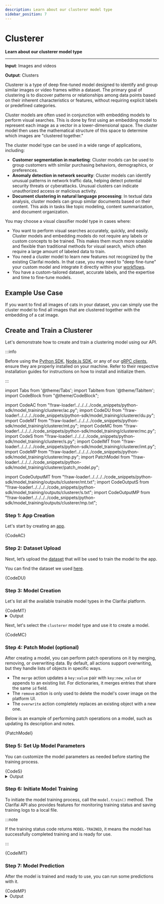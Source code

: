 ```yaml
---
description: Learn about our clusterer model type
sidebar_position: 7
---
```


# Clusterer 

**Learn about our clusterer model type**
<hr />

**Input**: Images and videos

**Output**: Clusters

Clusterer is a type of deep fine-tuned model designed to identify and group similar images or video frames within a dataset. The primary goal of clustering is to discover patterns or relationships among data points based on their inherent characteristics or features, without requiring explicit labels or predefined categories.

Cluster models are often used in conjunction with embedding models to perform visual searches. This is done by first using an embedding model to represent each image as a vector in a lower-dimensional space. The cluster model then uses the mathematical structure of this space to determine which images are "clustered together."

The cluster model type can be used in a wide range of applications, including:

- **Customer segmentation in marketing**: Cluster models can be used to group customers with similar purchasing behaviors, demographics, or preferences.
- **Anomaly detection in network security**: Cluster models can identify unusual patterns in network traffic data, helping detect potential security threats or cyberattacks. Unusual clusters can indicate unauthorized access or malicious activity.
- **Document clustering in natural language processing**: In textual data analysis, cluster models can group similar documents based on their content. This aids in tasks like topic modeling, content summarization, and document organization.

You may choose a visual classifier model type in cases where:

- You want to perform visual searches accurately, quickly, and easily. Cluster models and embedding models do not require any labels or custom concepts to be trained. This makes them much more scalable and flexible than traditional methods for visual search, which often require a large amount of labeled data to train.
- You need a cluster model to learn new features not recognized by the existing Clarifai models. In that case, you may need to "deep fine-tune" your custom model and integrate it directly within your [workflows](https://docs.clarifai.com/portal-guide/workflows/).
- You have a custom-tailored dataset, accurate labels, and the expertise and time to fine-tune models.

## Example Use Case

If you want to find all images of cats in your dataset, you can simply use the cluster model to find all images that are clustered together with the embedding of a cat image.

## Create and Train a Clusterer

Let's demonstrate how to create and train a clustering model using our API.

:::info

Before using the [Python SDK](https://docs.clarifai.com/additional-resources/api-overview/python-sdk), [Node.js SDK](https://docs.clarifai.com/additional-resources/api-overview/nodejs-sdk), or any of our [gRPC clients](https://docs.clarifai.com/additional-resources/api-overview/grpc-clients), ensure they are properly installed on your machine. Refer to their respective installation guides for instructions on how to install and initialize them.

:::

import Tabs from '@theme/Tabs';
import TabItem from '@theme/TabItem';
import CodeBlock from "@theme/CodeBlock";


import CodeAC from "!!raw-loader!../../../../code_snippets/python-sdk/model_training/clusterer/ac.py";
import CodeDU from "!!raw-loader!../../../../code_snippets/python-sdk/model_training/clusterer/du.py";
import CodeMT from "!!raw-loader!../../../../code_snippets/python-sdk/model_training/clusterer/mt.py";
import CodeMC from "!!raw-loader!../../../../code_snippets/python-sdk/model_training/clusterer/mc.py";
import CodeS from "!!raw-loader!../../../../code_snippets/python-sdk/model_training/clusterer/s.py";
import CodeIMT from "!!raw-loader!../../../../code_snippets/python-sdk/model_training/clusterer/imt.py";
import CodeMP from "!!raw-loader!../../../../code_snippets/python-sdk/model_training/clusterer/mp.py";
import PatchModel from "!!raw-loader!../../../../code_snippets/python-sdk/model_training/clusterer/patch_model.py";

import CodeOutputMT from "!!raw-loader!../../../../code_snippets/python-sdk/model_training/outputs/clusterer/mt.txt";
import CodeOutputS from "!!raw-loader!../../../../code_snippets/python-sdk/model_training/outputs/clusterer/s.txt";
import CodeOutputMP from "!!raw-loader!../../../../code_snippets/python-sdk/model_training/outputs/clusterer/mp.txt";


### Step 1: App Creation

Let's start by creating an [app](https://docs.clarifai.com/create-manage/applications/create). 

<Tabs groupId="code">
<TabItem value="python" label="Python SDK">
    <CodeBlock className="language-python">{CodeAC}</CodeBlock>
</TabItem>
</Tabs>

### Step 2: Dataset Upload

Next, let’s upload the [dataset](https://docs.clarifai.com/create-manage/datasets/upload) that will be used to train the model to the app.

You can find the dataset we used [here](https://github.com/Clarifai/examples/tree/main/datasets/upload/data).

<Tabs groupId="code">
<TabItem value="python" label="Python SDK">
    <CodeBlock className="language-python">{CodeDU}</CodeBlock>
</TabItem>
</Tabs>

### Step 3: Model Creation

Let's list all the available trainable model types in the Clarifai platform. 

<Tabs groupId="code">
<TabItem value="python" label="Python SDK">
    <CodeBlock className="language-python">{CodeMT}</CodeBlock>
</TabItem>

</Tabs>
<details>
  <summary>Output</summary>
    <CodeBlock className="language-text">{CodeOutputMT}</CodeBlock>
</details>

Next, let's select the `clusterer` model type and use it to create a model.  

<Tabs groupId="code">
<TabItem value="python" label="Python SDK">
    <CodeBlock className="language-python">{CodeMC}</CodeBlock>
</TabItem>
</Tabs>



### Step 4: Patch Model (optional)

After creating a model, you can perform patch operations on it by merging, removing, or overwriting data. By default, all actions support overwriting, but they handle lists of objects in specific ways. 

- The `merge` action updates a `key:value` pair with `key:new_value` or appends to an existing list. For dictionaries, it merges entries that share the same `id` field.
- The `remove` action is only used to delete the model's cover image on the platform UI.
- The `overwrite` action completely replaces an existing object with a new one.

Below is an example of performing patch operations on a model, such as updating its description and notes. 

<Tabs groupId="code">
<TabItem value="python" label="Python SDK">
    <CodeBlock className="language-python">{PatchModel}</CodeBlock>
</TabItem>
</Tabs>

### Step 5: Set Up Model Parameters

You can customize the model parameters as needed before starting the training process.

<Tabs groupId="code">
<TabItem value="python" label="Python SDK">
    <CodeBlock className="language-python">{CodeS}</CodeBlock>
</TabItem>
</Tabs>
<details>
  <summary>Output</summary>
    <CodeBlock className="language-text">{CodeOutputS}</CodeBlock>
</details>

### Step 6: Initiate Model Training

To initiate the model training process, call the `model.train()` method. The Clarifai API also provides features for monitoring training status and saving training logs to a local file.

:::note

If the training status code returns `MODEL-TRAINED`, it means the model has successfully completed training and is ready for use.

:::

<Tabs groupId="code">
<TabItem value="python" label="Python SDK">
    <CodeBlock className="language-python">{CodeIMT}</CodeBlock>
</TabItem>
</Tabs>



### Step 7: Model Prediction

After the model is trained and ready to use, you can run some predictions with it.

<Tabs groupId="code">
<TabItem value="python" label="Python SDK">
    <CodeBlock className="language-python">{CodeMP}</CodeBlock>
</TabItem>
</Tabs>
<details>
  <summary>Output</summary>
    <CodeBlock className="language-text">{CodeOutputMP}</CodeBlock>
</details>